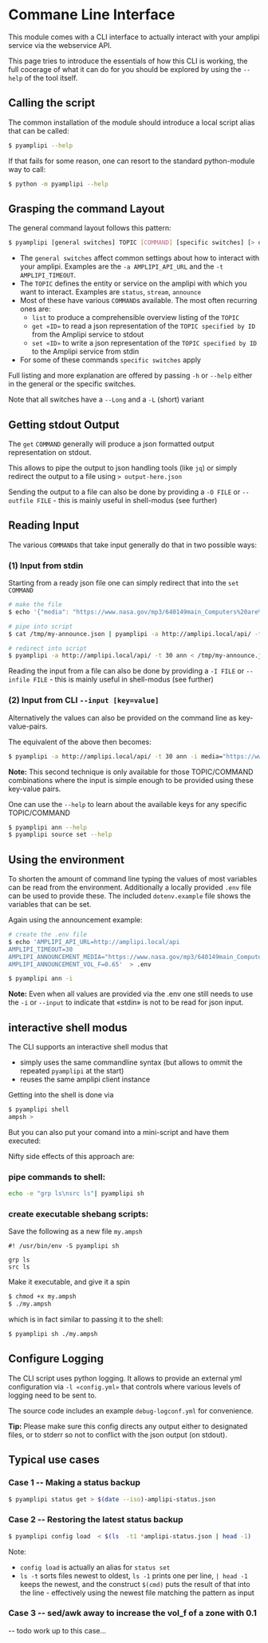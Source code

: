 # Commane Line Interface

This module comes with a CLI interface to actually interact with your amplipi service via the webservice API.

This page tries to introduce the essentials of how this CLI is working, the full cocerage of what it can do for you should be explored by using the `--help` of the tool itself.

## Calling the script

The common installation of the module should introduce a local script alias that can be called:

```sh
$ pyamplipi --help
```

If that fails for some reason, one can resort to the standard python-module way to call:

```sh
$ python -m pyamplipi --help
```

## Grasping the command Layout 

The general command layout follows this pattern:

```sh
$ pyamplipi [general switches] TOPIC [COMMAND] [specific switches] [> output.json] [< input.json] 
```

* The `general switches` affect common settings about how to interact with your amplipi. Examples are the `-a AMPLIPI_API_URL` and the `-t AMPLIPI_TIMEOUT`.
* The `TOPIC` defines the entity or service on the amplipi with which you want to interact. Examples are `status`, `stream`, `announce`
* Most of these have various `COMMAND`s available. The most often recurring ones are:
    * `list` to produce a comprehensible overview listing of the `TOPIC`
    * `get «ID»` to read a json representation of the `TOPIC specified by ID` from the Amplipi service to stdout
    * `set «ID»` to write a json representation of the `TOPIC specified by ID` to the Amplipi service from stdin
* For some of these commands `specific switches` apply

Full listing and more explanation are offered by passing `-h` or `--help` either in the general or the specific switches.

Note that all switches have a `--Long` and a `-L` (short) variant

## Getting stdout Output

The `get` `COMMAND` generally will produce a json formatted output representation on stdout.

This allows to pipe the output to json handling tools (like `jq`) or simply redirect the output to a file using `> output-here.json`

Sending the output to a file can also be done by providing a `-O FILE` or `--outfile FILE` - this is mainly useful in shell-modus (see further)


## Reading Input 

The various `COMMAND`s that take input generally do that in two possible ways:


### (1) Input from stdin

Starting from a ready json file one can simply redirect that into the `set` `COMMAND`

```sh
# make the file
$ echo '{"media": "https://www.nasa.gov/mp3/640149main_Computers%20are%20in%20Control.mp3", "vol_f": 0.65, "source_id": 3}' > /tmp/my-announce.json

# pipe into script
$ cat /tmp/my-announce.json | pyamplipi -a http://amplipi.local/api/ -t 30 ann

# redirect into script
$ pyamplipi -a http://amplipi.local/api/ -t 30 ann < /tmp/my-announce.json
```

Reading the input from a file can also be done by providing a `-I FILE` or `--infile FILE` - this is mainly useful in shell-modus (see further)

### (2) Input from CLI `--input [key=value]`

Alternatively the values can also be provided on the command line as key-value-pairs.

The equivalent of the above then becomes:

```sh
$ pyamplipi -a http://amplipi.local/api/ -t 30 ann -i media="https://www.nasa.gov/mp3/640149main_Computers%20are%20in%20Control.mp3" vol_f=0.65 source_id=3
```

**Note:** This second technique is only available for those TOPIC/COMMAND combinations where the input is simple enough to be provided using these key-value pairs.

One can use the `--help` to learn about the available keys for any specific TOPIC/COMMAND


```sh
$ pyamplipi ann --help
$ pyamplipi source set --help
```

## Using the environment

To shorten the amount of command line typing the values of most variables can be read from the environment.  Additionally a locally provided `.env` file can be used to provide these.  The included `dotenv.example` file shows the variables that can be set.

Again using the announcement example:

```sh
# create the .env file
$ echo 'AMPLIPI_API_URL=http://amplipi.local/api
AMPLIPI_TIMEOUT=30
AMPLIPI_ANNOUNCEMENT_MEDIA="https://www.nasa.gov/mp3/640149main_Computers%20are%20in%20Control.mp3"
AMPLIPI_ANNOUNCEMENT_VOL_F=0.65'  > .env

$ pyamplipi ann -i 
```

**Note:** Even when all values are provided via the .env one still needs to use the `-i` or `--input` to indicate that «stdin» is not to be read for json input.


## interactive shell modus

The CLI supports an interactive shell modus that
* simply uses the same commandline syntax (but allows to ommit the repeated `pyamplipi` at the start)
* reuses the same amplipi client instance

Getting into the shell is done via
```sh
$ pyamplipi shell
ampsh > 
```

But you can also put your comand into a mini-script and have them executed:

Nifty side effects of this approach are:

### pipe commands to shell:

```sh 
echo -e "grp ls\nsrc ls"| pyamplipi sh
```

### create executable shebang scripts:

Save the following as a new file `my.ampsh`
```
#! /usr/bin/env -S pyamplipi sh

grp ls
src ls
```

Make it executable, and give it a spin
```sh
$ chmod +x my.ampsh
$ ./my.ampsh
```

which is in fact similar to passing it to the shell:
```sh 
$ pyamplipi sh ./my.ampsh
```

## Configure Logging

The CLI script uses python logging. It allows to provide an external yml configuration via `-l «config.yml»` that controls where various levels of logging need to be sent to.

The source code includes an example `debug-logconf.yml` for convenience.

**Tip:** Please make sure this config directs any output either to designated files, or to stderr so not to conflict with the json output (on stdout).

## Typical use cases

### Case 1 -- Making a status backup

```sh
$ pyamplipi status get > $(date --iso)-amplipi-status.json
```

### Case 2 -- Restoring  the latest status backup

 ```sh
 $ pyamplipi config load  < $(ls  -t1 *amplipi-status.json | head -1)  
```

Note:
* `config load` is actually an alias for `status set`
* `ls -t` sorts files newest to oldest, `ls -1` prints one per line, `| head -1` keeps the newest, and the construct `$(cmd)` puts the result of that into the line - effectively using the newest file matching the pattern as input

### Case 3 -- sed/awk away to increase the vol_f of a zone with 0.1

-- todo work up to this case...